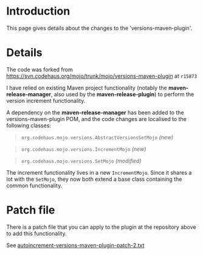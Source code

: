 # Introduction #

This page gives details about the changes to the 'versions-maven-plugin'.

# Details #

The code was forked from https://svn.codehaus.org/mojo/trunk/mojo/versions-maven-plugin at `r15873`

I have relied on existing Maven project functionality (notably the **maven-release-manager**, also used by the **maven-release-plugin**) to perform the version increment functionality.

A dependency on the **maven-release-manager** has been added to the versions-maven-plugin POM, and the code changes are localised to the following classes:
> `org.codehaus.mojo.versions.AbstractVersionsSetMojo` _(new)_

> `org.codehaus.mojo.versions.IncrementMojo` _(new)_

> `org.codehaus.mojo.versions.SetMojo` _(modified)_

The increment functionality lives in a new `IncrementMojo`. Since it shares a lot with the `SetMojo`, they now both extend a base class containing the common functionality.

# Patch file #

There is a patch file that you can apply to the plugin at the repository above to add this functionality.

See [autoincrement-versions-maven-plugin-patch-2.txt](http://code.google.com/p/autoincrement-versions-maven-plugin/source/browse/files/autoincrement-versions-maven-plugin-patch.txt)